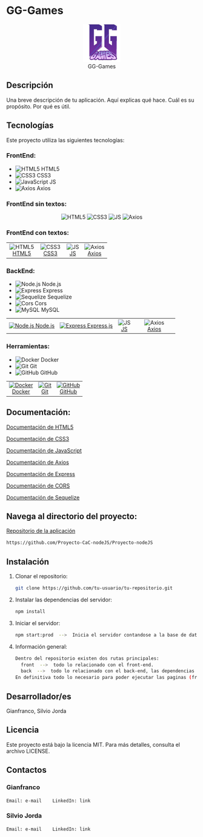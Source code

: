 # GG-Games

<p align="center">
  <img src="https://github.com/Proyecto-CaC-nodeJS/Proyecto-nodeJS/blob/main/front/src/logogg.png" alt="Logo del Proyecto" width="100">
  <br> GG-Games <br>
</p>

## Descripción

Una breve descripción de tu aplicación. 
Aquí explicas qué hace.
Cuál es su propósito.
Por qué es útil.

## Tecnologías

Este proyecto utiliza las siguientes tecnologías:

### FrontEnd:
  - <img src="https://cdn.jsdelivr.net/gh/devicons/devicon/icons/html5/html5-original.svg" alt="HTML5" width="25" height="25"/> HTML5 
  - <img src="https://cdn.jsdelivr.net/gh/devicons/devicon/icons/css3/css3-original.svg" alt="CSS3" width="25" height="25"/> CSS3
  - <img src="https://cdn.jsdelivr.net/gh/devicons/devicon/icons/javascript/javascript-original.svg" alt="JavaScript" width="25" height="25"/> JS
  - <img src="https://cdn.jsdelivr.net/gh/devicons/devicon/icons/axios/axios-original.svg" alt="Axios" width="25" height="25"/> Axios

### FrontEnd sin textos:
<p align="center" width="100%">
  <img width="25%" src="https://cdn.jsdelivr.net/gh/devicons/devicon/icons/html5/html5-original.svg" alt="HTML5" width="50" height="35"/>
  <img width="25%" src="https://cdn.jsdelivr.net/gh/devicons/devicon/icons/css3/css3-original.svg" alt="CSS3" width="50" height="50"/>
  <img width="25%" src="https://cdn.jsdelivr.net/gh/devicons/devicon/icons/javascript/javascript-original.svg" alt="JS" width="50" height="50"/>
  <img width="25%" src="https://cdn.jsdelivr.net/gh/devicons/devicon//icons/axios/axios-plain-wordmark.svg" alt="Axios" width="50" height="50"/>
</p>

### FrontEnd con textos:
<table align="center">
  <tr width="100%">
    <td align="center">
      <img src="https://cdn.jsdelivr.net/gh/devicons/devicon/icons/html5/html5-original.svg" alt="HTML5" width="100%" height="10%">
      <br>
      <a href="" target="_blank"> HTML5 </a>
    </td>
    <td align="center">
      <img src="https://cdn.jsdelivr.net/gh/devicons/devicon/icons/css3/css3-original.svg" alt="CSS3" width="100%" height="10%">
      <br>
      <a href="" target="_blank"> CSS3 </a>
    </td>
    <td align="center">
      <img src="https://cdn.jsdelivr.net/gh/devicons/devicon/icons/javascript/javascript-original.svg" alt="JS" width="100%" height="10%">
      <br>
      <a href="" target="_blank"> JS </a>
    </td>
    <td align="center" width="25%">
      <img src="https://cdn.jsdelivr.net/gh/devicons/devicon//icons/axios/axios-plain-wordmark.svg" alt="Axios" width="100%" height="10%">
      <br>
      <a href="https://axios-http.com/es/docs/intro" target="_blank"> Axios </a>
    </td>
  </tr>
</table>

### BackEnd:
  - <img src="https://cdn.jsdelivr.net/gh/devicons/devicon/icons/nodejs/nodejs-original.svg" alt="Node.js" width="40" height="40"/> Node.js 
  - <img src="https://cdn.jsdelivr.net/gh/devicons/devicon/icons/express/express-original.svg" alt="Express" width="40" height="40"/> Express
  - <img src="https://cdn.jsdelivr.net/gh/devicons/devicon/icons/sequelize/sequelize-original.svg" alt="Sequelize" width="40" height="40"/> Sequelize
  - <img src="https://cdn.jsdelivr.net/gh/devicons/devicon/icons/cors/cors-original.svg" alt="Cors" width="40" height="40"/> Cors
  - <img src="https://cdn.jsdelivr.net/gh/devicons/devicon/icons/mysql/mysql-original.svg" alt="MySQL" width="40" height="40"/> MySQL

<table align="center">
  <tr width="100%">
    <td align="center">
      <a href="" target="_blank"><img src="https://cdn.jsdelivr.net/gh/devicons/devicon/icons/nodejs/nodejs-original.svg" alt="Node.js" width="100%" height="100%"> Node.js </a>
    </td>
    <td align="center">
      <a href="https://expressjs.com/" target="_blank"><img src="https://cdn.jsdelivr.net/gh/devicons/devicon/icons/express/express-original.svg" alt="Express" width="100%" height="100%"> Express.js </a>
    </td>
    <td align="center">
      <img src="https://cdn.jsdelivr.net/gh/devicons/devicon/icons/javascript/javascript-original.svg" alt="JS" width="100%" height="100%">
      <br>
      <a href="" target="_blank"> JS </a>
    </td>
    <td align="center" width="25%">
      <img src="https://cdn.jsdelivr.net/gh/devicons/devicon//icons/axios/axios-plain-wordmark.svg" alt="Axios" width="100%" height="10%">
      <br>
      <a href="https://axios-http.com/es/docs/intro" target="_blank"> Axios </a>
    </td>
  </tr>
</table>

### Herramientas:
  - <img src="https://cdn.jsdelivr.net/gh/devicons/devicon/icons/docker/docker-original.svg" alt="Docker" width="40" height="40"/> Docker
  - <img src="https://cdn.jsdelivr.net/gh/devicons/devicon/icons/git/git-original.svg" alt="Git" width="40" height="40"/> Git
  - <img src="https://cdn.jsdelivr.net/gh/devicons/devicon/icons/github/github-original.svg" alt="GitHub" width="40" height="40"/> GitHub

<table align="center">
  <tr width="50%">
    <td align="center">
      <a href="https://expressjs.com/" target="_blank"><img src="https://cdn.jsdelivr.net/gh/devicons/devicon/icons/docker/docker-original.svg" alt="Docker" width="65%" height="65%"><br> Docker </a>
    </td>
    <td align="center">
      <a href="https://git-scm.com/doc" target="_blank"><img src="https://cdn.jsdelivr.net/gh/devicons/devicon/icons/git/git-original.svg" alt="Git" width="65%" height="65%"><br> Git </a>
    </td>
    <td align="center">
      <a href="https://docs.github.com/en" target="_blank"><img src="https://cdn.jsdelivr.net/gh/devicons/devicon/icons/github/github-original.svg" alt="GitHub" width="65%" height="65%"><br> GitHub </a>
    </td>
  </tr>
</table>

## Documentación:
   <a href="https://developer.mozilla.org/en-US/docs/Glossary/HTML5" target="_blank"> Documentación de HTML5 </a>

   <a href="https://developer.mozilla.org/en-US/docs/Web/CSS" target="_blank"> Documentación de CSS3 </a>

   <a href="https://developer.mozilla.org/en-US/docs/Web/JavaScript" target="_blank"> Documentación de JavaScript </a>

   <a href="https://axios-http.com/docs/intro" target="_blank"> Documentación de Axios </a>

   <a href="https://expressjs.com/" target="_blank"> Documentación de Express </a>

   <a href="https://developer.mozilla.org/en-US/docs/Web/HTTP/CORS" target="_blank"> Documentación de CORS </a>

   <a href="https://sequelize.org/docs/v6/" target="_blank"> Documentación de Sequelize </a>
   
     
## Navega al directorio del proyecto:

   <a href="https://github.com/Proyecto-CaC-nodeJS/Proyecto-nodeJS" target="_blank"> Repositorio de la aplicación </a>
   ```bash
   https://github.com/Proyecto-CaC-nodeJS/Proyecto-nodeJS
   ```
   
## Instalación

1. Clonar el repositorio:
   ```bash
   git clone https://github.com/tu-usuario/tu-repositorio.git
   ```   
2. Instalar las dependencias del servidor:
   ```bash
   npm install
   ```
3. Iniciar el servidor:
   ```bash
   npm start:prod  -->  Inicia el servidor contandose a la base de datos de produccion.
   ```
4. Información general:
   ```bash
   Dentro del repositorio existen dos rutas principales:
     front  -->  todo lo relacionado con el front-end.
     back  -->  todo lo relacionado con el back-end, las dependencias de componentes, las conexiones, los scripts, etc..
   En definitiva todo lo necesario para poder ejecutar las paginas (frontend) y su base de datos (back-end). 
   ```


## Desarrollador/es
Gianfranco, Silvio Jorda

## Licencia
Este proyecto está bajo la licencia MIT. Para más detalles, consulta el archivo LICENSE.

## Contactos
  ### Gianfranco
    Email: e-mail    LinkedIn: link

  ### Silvio Jorda
    Email: e-mail    LinkedIn: link
